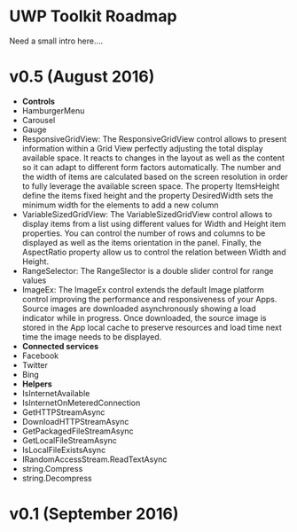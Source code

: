 # UWP Toolkit Roadmap

Need a small intro here....

# v0.5 (August 2016)
* **Controls**
 * HamburgerMenu
 * Carousel
 * Gauge
 * ResponsiveGridView: The ResponsiveGridView control allows to present information within a Grid View perfectly adjusting the total display available space. It reacts to changes in the layout as well as the content so it can adapt to different form factors automatically. The number and the width of items are calculated based on the screen resolution in order to fully leverage the available screen space. The property ItemsHeight define the items fixed height and the property DesiredWidth sets the minimum width for the elements to add a new column
 * VariableSizedGridView: The VariableSizedGridView control allows to display items from a list using different values for Width and Height item properties. You can control the number of rows and columns to be displayed as well as the items orientation in the panel. Finally, the AspectRatio property allow us to control the relation between Width and Height.
 * RangeSelector: The RangeSlector is a double slider control for range values
 * ImageEx: The ImageEx control extends the default Image platform control improving the performance and responsiveness of your Apps. Source images are downloaded asynchronously showing a load indicator while in progress. Once downloaded, the source image is stored in the App local cache to preserve resources and load time next time the image needs to be displayed.
* **Connected services**
 * Facebook
 * Twitter
 * Bing
* **Helpers**
 * IsInternetAvailable
 * IsInternetOnMeteredConnection
 * GetHTTPStreamAsync
 * DownloadHTTPStreamAsync
 * GetPackagedFileStreamAsync
 * GetLocalFileStreamAsync
 * IsLocalFileExistsAsync
 * IRandomAccessStream.ReadTextAsync
 * string.Compress
 * string.Decompress
  
# v0.1 (September 2016)
